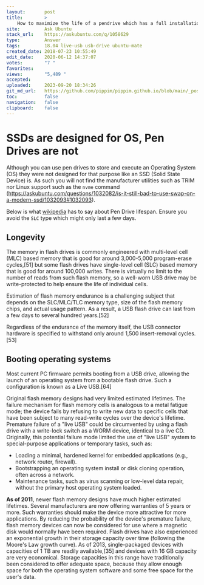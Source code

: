 ```yaml
---
layout:       post
title:        >
    How to maximize the life of a pendrive which has a full installation of Ubuntu MATE 18.04 on it
site:         Ask Ubuntu
stack_url:    https://askubuntu.com/q/1058629
type:         Answer
tags:         18.04 live-usb usb-drive ubuntu-mate
created_date: 2018-07-23 10:55:49
edit_date:    2020-06-12 14:37:07
votes:        "7 "
favorites:    
views:        "5,489 "
accepted:     
uploaded:     2023-09-20 18:34:26
git_md_url:   https://github.com/pippim/pippim.github.io/blob/main/_posts/2018/2018-07-23-How-to-maximize-the-life-of-a-pendrive-which-has-a-full-installation-of-Ubuntu-MATE-18.04-on-it.md
toc:          false
navigation:   false
clipboard:    false
---
```


# SSDs are designed for OS, Pen Drives are not

Although you can use pen drives to store and execute an Operating System (OS) they were not designed for that purpose like an SSD (Solid State Device) is. As such you will not find the manufacturer utilities such as TRIM nor Linux support such as the `nvme` command (https://askubuntu.com/questions/1032082/is-it-still-bad-to-use-swap-on-a-modern-ssd/1032093#1032093).

Below is what [wikipedia][1] has to say about Pen Drive lifespan. Ensure you avoid the `SLC` type which might only last a few days.

## Longevity

The memory in flash drives is commonly engineered with multi-level cell (MLC) based memory that is good for around 3,000-5,000 program-erase cycles,[51] but some flash drives have single-level cell (SLC) based memory that is good for around 100,000 writes. There is virtually no limit to the number of reads from such flash memory, so a well-worn USB drive may be write-protected to help ensure the life of individual cells.

Estimation of flash memory endurance is a challenging subject that depends on the SLC/MLC/TLC memory type, size of the flash memory chips, and actual usage pattern. As a result, a USB flash drive can last from a few days to several hundred years.[52]

Regardless of the endurance of the memory itself, the USB connector hardware is specified to withstand only around 1,500 insert-removal cycles.[53] 

## Booting operating systems

Most current PC firmware permits booting from a USB drive, allowing the launch of an operating system from a bootable flash drive. Such a configuration is known as a Live USB.[64]

Original flash memory designs had very limited estimated lifetimes. The failure mechanism for flash memory cells is analogous to a metal fatigue mode; the device fails by refusing to write new data to specific cells that have been subject to many read-write cycles over the device's lifetime. Premature failure of a "live USB" could be circumvented by using a flash drive with a write-lock switch as a WORM device, identical to a live CD. Originally, this potential failure mode limited the use of "live USB" system to special-purpose applications or temporary tasks, such as:

-    Loading a minimal, hardened kernel for embedded applications (e.g., network router, firewall).
-    Bootstrapping an operating system install or disk cloning operation, often across a network.
-    Maintenance tasks, such as virus scanning or low-level data repair, without the primary host operating system loaded.

**As of 2011**, newer flash memory designs have much higher estimated lifetimes. Several manufacturers are now offering warranties of 5 years or more. Such warranties should make the device more attractive for more applications. By reducing the probability of the device's premature failure, flash memory devices can now be considered for use where a magnetic disk would normally have been required. Flash drives have also experienced an exponential growth in their storage capacity over time (following the Moore's Law growth curve). As of 2013, single-packaged devices with capacities of 1 TB are readily available,[35] and devices with 16 GB capacity are very economical. Storage capacities in this range have traditionally been considered to offer adequate space, because they allow enough space for both the operating system software and some free space for the user's data. 

  [1]: https://en.wikipedia.org/wiki/USB_flash_drive#Longevity
